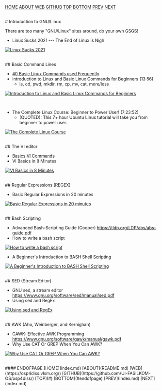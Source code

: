 ---
---

[HOME](index.md)
[ABOUT](README.md)
[WEB](https://osp4diss.vlsm.org/)
[GITHUB](https://github.com/UI-FASILKOM-OS/osp4diss/)
[TOP](#)
[BOTTOM](#endofpage)
[PREV](index.md)
[NEXT](index.md)

<br>
# Introduction to GNU/Linux

There are too many "GNU/Linux" sites around, do your own GSGS! 

* Linux Sucks 2021 --- The End of Linux is Nigh

[![Linux Sucks 2021](https://img.youtube.com/vi/WtJ9T_IJOPE/0.jpg)](https://www.youtube.com/watch?v=WtJ9T_IJOPE)

<br>
## Basic Command Lines

* [40 Basic Linux Commands used Frequently](https://linoxide.com/linux-command/essential-linux-basic-commands/)
* Introduction to Linux and Basic Linux Commands for Beginners (13:56)
  * ls, cd, pwd, mkdir, rm, cp, mv, cat, more/less

[![Introduction to Linux and Basic Linux Commands for Beginners](https://img.youtube.com/vi/CpTfQ-q6MPU/0.jpg)](https://www.youtube.com/watch?v=CpTfQ-q6MPU)

<br>

* The Complete Linux Course: Beginner to Power User! (7:23:52)
  * (QUOTED): This 7+ hour Ubuntu Linux tutorial will take you from beginner to power user. 

[![The Complete Linux Course](https://img.youtube.com/vi/wBp0Rb-ZJak/0.jpg)](https://www.youtube.com/watch?v=wBp0Rb-ZJak)

<br>
## The VI editor

* [Basics VI Commands](https://www.cs.colostate.edu/helpdocs/vi.html)
* VI Basics in 8 Minutes

[![VI Basics in 8 Minutes](https://img.youtube.com/vi/ggSyF1SVFr4/0.jpg)](https://www.youtube.com/watch?v=ggSyF1SVFr4)

<br>
## Regular Expressions (REGEX)

* Basic Regular Expressions in 20 minutes

[![Basic Regular Expressions in 20 minutes](https://img.youtube.com/vi/rhzKDrUiJVk/0.jpg)](https://www.youtube.com/watch?v=rhzKDrUiJVk)

<br>
## Bash Scripting

* Advanced Bash-Scripting Guide (Cooper) <https://tldp.org/LDP/abs/abs-guide.pdf>
* How to write a bash script

[![How to write a bash script](https://img.youtube.com/vi/F-gskSl4pwQ/0.jpg)](https://www.youtube.com/watch?v=F-gskSl4pwQ)

* A Beginner's Introduction to BASH Shell Scripting

[![A Beginner's Introduction to BASH Shell Scripting](https://img.youtube.com/vi/_n5ZegzieSQ/0.jpg)](https://www.youtube.com/watch?v=_n5ZegzieSQ)

<br>
## SED (Stream Editor)

* GNU sed, a stream editor <https://www.gnu.org/software/sed/manual/sed.pdf>
* Using sed and RegEx

[![Using sed and RegEx](https://img.youtube.com/vi/QaGhpqRll_k/0.jpg)](https://www.youtube.com/watch?v=QaGhpqRll_k)

<br>
## AWK (Aho, Weinberger, and Kernighan)

* GAWK: Effective AWK Programming <https://www.gnu.org/software/gawk/manual/gawk.pdf>
* Why Use CAT Or GREP When You Can AWK?

[![Why Use CAT Or GREP When You Can AWK?](https://img.youtube.com/vi/8q8DHmA9puw/0.jpg)](https://www.youtube.com/watch?v=8q8DHmA9puw)

<br>
#### ENDOFPAGE
[HOME](index.md)
[ABOUT](README.md)
[WEB](https://osp4diss.vlsm.org/)
[GITHUB](https://github.com/UI-FASILKOM-OS/osp4diss/)
[TOP](#)
[BOTTOM](#endofpage)
[PREV](index.md)
[NEXT](index.md)
<br>

